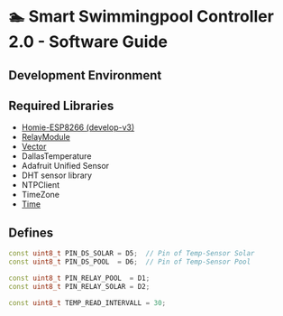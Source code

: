 # 🏊 Smart Swimmingpool Controller 2.0 - Software Guide

## Development Environment

## Required Libraries


- [Homie-ESP8266 (develop-v3)](https://github.com/homieiot/homie-esp8266)
- [RelayModule](https://github.com/YuriiSalimov/RelayModule)
- [Vector](https://github.com/tomstewart89/Vector)
- DallasTemperature
- Adafruit Unified Sensor
- DHT sensor library
- NTPClient
- TimeZone
- [Time](https://github.com/xoseperez/Time)

## Defines

```cpp
const uint8_t PIN_DS_SOLAR = D5;  // Pin of Temp-Sensor Solar
const uint8_t PIN_DS_POOL  = D6;  // Pin of Temp-Sensor Pool

const uint8_t PIN_RELAY_POOL  = D1;
const uint8_t PIN_RELAY_SOLAR = D2;

const uint8_t TEMP_READ_INTERVALL = 30;
```
